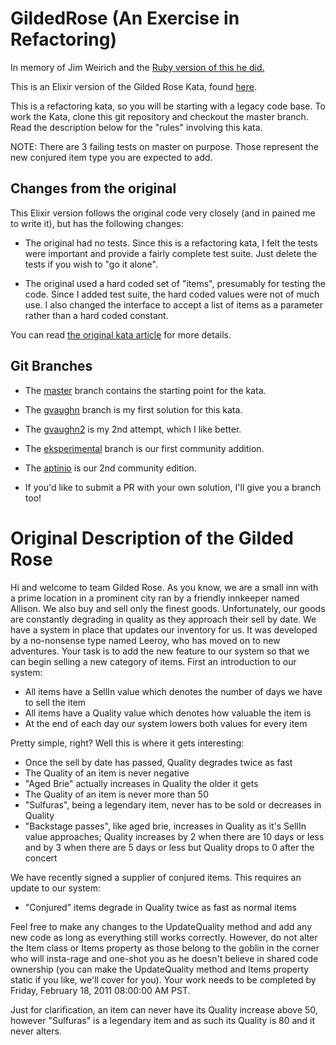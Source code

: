 GildedRose (An Exercise in Refactoring)
=======================================
In memory of Jim Weirich and the [Ruby version of this he
did.](https://github.com/jimweirich/gilded_rose_kata)

This is an Elixir version of the Gilded Rose Kata, found
[here](http://iamnotmyself.com/2011/02/13/refactor-this-the-gilded-rose-kata/).

This is a refactoring kata, so you will be starting with a legacy
code base.  To work the Kata, clone this git repository and checkout
the master branch. Read the description below for the "rules"
involving this kata.

NOTE: There are 3 failing tests on master on purpose. Those represent
the new conjured item type you are expected to add.

## Changes from the original

This Elixir version follows the original code very closely (and in pained me to write it), but has the
following changes:

* The original had no tests.  Since this is a refactoring kata, I felt
  the tests were important and provide a fairly complete test suite.
  Just delete the tests if you wish to "go it alone".

* The original used a hard coded set of "items", presumably for
  testing the code.  Since I added test suite, the hard coded values were
  not of much use.  I also changed the interface to accept a list of
  items as a parameter rather than a hard coded constant.

You can read
[the original kata article](http://iamnotmyself.com/2011/02/13/refactor-this-the-gilded-rose-kata/) for more details.

## Git Branches

* The [master](https://github.com/gvaughn/elixir_gilded_rose/tree/master) branch contains the starting point for the kata.

* The [gvaughn](https://github.com/gvaughn/elixir_gilded_rose/tree/gvaughn) branch is my first solution for this kata.

* The [gvaughn2](https://github.com/gvaughn/elixir_gilded_rose/tree/gvaughn2) is my 2nd attempt, which I like better.

* The [eksperimental](https://github.com/gvaughn/elixir_gilded_rose/tree/eksperimental) branch is our first community addition.

* The [aptinio](https://github.com/gvaughn/elixir_gilded_rose/tree/aptinio) is our 2nd community edition.

* If you'd like to submit a PR with your own solution, I'll give you a
  branch too!


# Original Description of the Gilded Rose

Hi and welcome to team Gilded Rose. As you know, we are a small inn
with a prime location in a prominent city ran by a friendly innkeeper
named Allison. We also buy and sell only the finest
goods. Unfortunately, our goods are constantly degrading in quality as
they approach their sell by date. We have a system in place that
updates our inventory for us. It was developed by a no-nonsense type
named Leeroy, who has moved on to new adventures. Your task is to add
the new feature to our system so that we can begin selling a new
category of items. First an introduction to our system:

- All items have a SellIn value which denotes the number of days we
  have to sell the item
- All items have a Quality value which denotes how valuable the item
  is
- At the end of each day our system lowers both values for every item

Pretty simple, right? Well this is where it gets interesting:

  - Once the sell by date has passed, Quality degrades twice as fast
  - The Quality of an item is never negative
  - "Aged Brie" actually increases in Quality the older it gets
  - The Quality of an item is never more than 50
  - "Sulfuras", being a legendary item, never has to be sold or
    decreases in Quality
  - "Backstage passes", like aged brie, increases in Quality as it's
    SellIn value approaches; Quality increases by 2 when there are 10
    days or less and by 3 when there are 5 days or less but Quality
    drops to 0 after the concert

We have recently signed a supplier of conjured items. This requires an update to our system:

- "Conjured" items degrade in Quality twice as fast as normal items

Feel free to make any changes to the UpdateQuality method and add any
new code as long as everything still works correctly. However, do not
alter the Item class or Items property as those belong to the goblin
in the corner who will insta-rage and one-shot you as he doesn't
believe in shared code ownership (you can make the UpdateQuality
method and Items property static if you like, we'll cover for
you). Your work needs to be completed by Friday, February 18, 2011
08:00:00 AM PST.

Just for clarification, an item can never have its Quality increase
above 50, however "Sulfuras" is a legendary item and as such its
Quality is 80 and it never alters.
